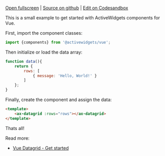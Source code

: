 
[Open fullscreen](/hello-world/) | [Source on github](https://github.com/activewidgets/vue/tree/master/examples/hello-world) | [Edit on Codesandbox](https://codesandbox.io/s/github/activewidgets/vue/tree/master/examples/hello-world)

This is a small example to get started with ActiveWidgets components for Vue.

First, import the component classes:

```js
import {components} from '@activewidgets/vue';
```

Then initialize or load the data array:

```js
function data(){
    return {
        rows: [
            { message: 'Hello, World!' }
        ]
    };
}
```

Finally, create the component and assign the data:

```html
<template>
    <ax-datagrid :rows="rows"></ax-datagrid>
</template>
```

Thats all! 

Read more:

 - [Vue Datagrid - Get started](https://docs.activewidgets.com/guide/env/vue/)